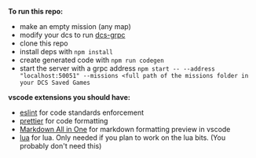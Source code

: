 **To run this repo:**

- make an empty mission (any map)
- modify your dcs to run [dcs-grpc](https://github.com/DCS-gRPC/rust-server)
- clone this repo
- install deps with `npm install`
- create generated code with `npm run codegen`
- start the server with a grpc address `npm start -- --address "localhost:50051" --missions <full path of the missions folder in your DCS Saved Games`

**vscode extensions you should have:**

- [eslint](https://marketplace.visualstudio.com/items?itemName=dbaeumer.vscode-eslint) for code standards enforcement
- [prettier](https://marketplace.visualstudio.com/items?itemName=esbenp.prettier-vscode) for code formatting
- [Markdown All in One](https://marketplace.visualstudio.com/items?itemName=yzhang.markdown-all-in-one) for markdown formatting preview in vscode
- [lua](https://marketplace.visualstudio.com/items?itemName=sumneko.lua) for lua. Only needed if you plan to work on the lua bits. (You probably don't need this)
